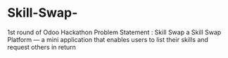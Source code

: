 # Skill-Swap-

1st round of Odoo Hackathon
Problem Statement : Skill Swap
a Skill Swap Platform — a mini application that enables users to list their skills and
request others in return
